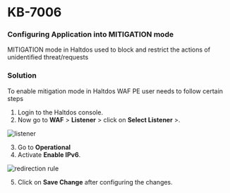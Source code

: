 # KB-7006


### Configuring Application into MITIGATION mode

MITIGATION mode in Haltdos used to block and restrict the actions of unidentified threat/requests



### Solution

To enable mitigation mode in Haltdos WAF PE user needs to follow certain steps

1. Login to the Haltdos console.
2. Now go to **WAF** > **Listener** > click on **Select Listener** >.

![listener](/img/pro-waf/kb/operationalMitig.png)

3. Go to **Operational** 
4. Activate **Enable IPv6**.

![redirection rule](/img/pro-waf/kb/mitigaion.png)

5. Click on **Save Change** after configuring the changes.


